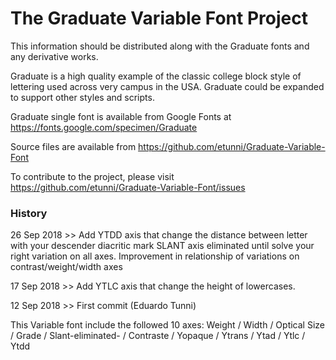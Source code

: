 # The Graduate Variable Font Project

This information should be distributed along with the Graduate fonts and any derivative works.

Graduate is a high quality example of the classic college block style of lettering used across very campus in the USA.
Graduate could be expanded to support other styles and scripts.

Graduate single font is available from Google Fonts at https://fonts.google.com/specimen/Graduate

Source files are available from https://github.com/etunni/Graduate-Variable-Font

To contribute to the project, please visit https://github.com/etunni/Graduate-Variable-Font/issues

### History

26 Sep 2018 >> 
Add YTDD axis that change the distance between letter with your descender diacritic mark
SLANT axis eliminated until solve your right variation on all axes.
Improvement in relationship of variations on contrast/weight/width axes

17 Sep 2018 >> 
Add YTLC axis that change the height of lowercases.

12 Sep 2018 >> First commit (Eduardo Tunni) 

This Variable font include the followed 10 axes: 
Weight / Width / Optical Size / Grade / Slant-eliminated- / Contraste / Yopaque / Ytrans / Ytad / Ytlc / Ytdd

